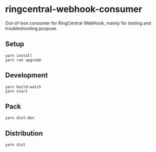 # ringcentral-webhook-consumer

Out-of-box consumer for RingCentral WebHook, mainly for testing and troubleshooting purpose.




## Setup

```
yarn install
yarn run upgrade
```


## Development

```
yarn build:watch
yarn start
```


## Pack

```
yarn dist:dev
```


## Distribution

```
yarn dist
```
